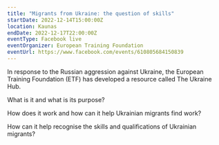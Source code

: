 ```yaml
---
title: "Migrants from Ukraine: the question of skills"
startDate: 2022-12-14T15:00:00Z
location: Kaunas
endDate: 2022-12-17T22:00:00Z
eventType: Facebook live
eventOrganizer: European Training Foundation
eventUrl: https://www.facebook.com/events/610805684150839
---
```


In response to the Russian aggression against Ukraine, the European Training Foundation (ETF) has developed a resource called The Ukraine Hub.

What is it and what is its purpose?

How does it work and how can it help Ukrainian migrants find work?

How can it help recognise the skills and qualifications of Ukrainian migrants?
